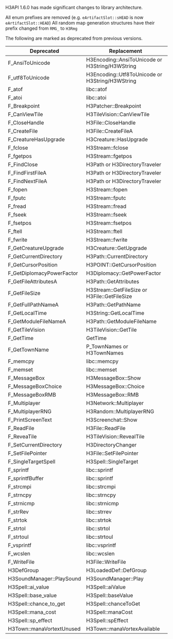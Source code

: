 H3API 1.6.0 has made significant changes to library architecture.

All enum prefixes are removed (e.g. `eArtifactSlot::sHEAD` is now `eArtifactSlot::HEAD`)
All random map generation structures have their prefix changed from `RMG_` to `H3Rmg`

The following are marked as deprecated from previous versions.

| Deprecated | Replacement |
|---|----|
| F_AnsiToUnicode | H3Encoding::AnsiToUnicode or H3String/H3WString |
| F_utf8ToUnicode | H3Encoding::Utf8ToUnicode or H3String/H3WString |
| F_atof | libc::atof |
| F_atoi | libc::atoi |
| F_Breakpoint | H3Patcher::Breakpoint |
| F_CanViewTile | H3TileVision::CanViewTile |
| F_CloseHandle | H3File::CloseHandle |
| F_CreateFile | H3File::CreateFileA |
| F_CreatureHasUpgrade | H3Creature::HasUpgrade |
| F_fclose | H3Stream::fclose |
| F_fgetpos | H3Stream::fgetpos |
| F_FindClose | H3Path or H3DirectoryTraveler |
| F_FindFirstFileA | H3Path or H3DirectoryTraveler |
| F_FindNextFileA | H3Path or H3DirectoryTraveler |
| F_fopen | H3Stream::fopen |
| F_fputc | H3Stream::fputc |
| F_fread | H3Stream::fread |
| F_fseek | H3Stream::fseek |
| F_fsetpos | H3Stream::fsetpos |
| F_ftell | H3Stream::ftell |
| F_fwrite | H3Stream::fwrite |
| F_GetCreatureUpgrade | H3Creature::GetUpgrade |
| F_GetCurrentDirectory | H3Path::CurrentDirectory |
| F_GetCursorPosition | H3POINT::GetCursorPosition |
| F_GetDiplomacyPowerFactor | H3Diplomacy::GetPowerFactor |
| F_GetFileAttributesA | H3Path::GetAttributes |
| F_GetFileSize | H3Stream::GetFileSize or H3File::GetFileSize |
| F_GetFullPathNameA | H3Path::GetPathName |
| F_GetLocalTime | H3String::GetLocalTime |
| F_GetModuleFileNameA | H3Path::GetModuleFileName |
| F_GetTileVision | H3TileVision::GetTile |
| F_GetTime | GetTime |
| F_GetTownName | P_TownNames or H3TownNames |
| F_memcpy | libc::memcpy |
| F_memset | libc::memset |
| F_MessageBox | H3MessageBox::Show |
| F_MessageBoxChoice | H3MessageBox::Choice |
| F_MessageBoxRMB | H3MessageBox::RMB |
| F_Multiplayer | H3Network::Multiplayer |
| F_MultiplayerRNG | H3Random::MultiplayerRNG |
| F_PrintScreenText | H3Screenchat::Show |
| F_ReadFile | H3File::ReadFile |
| F_ReveaTile | H3TileVision::RevealTile |
| F_SetCurrentDirectory | H3DirectoryChanger |
| F_SetFilePointer | H3File::SetFilePointer |
| F_SingleTargetSpell | H3Spell::SingleTarget |
| F_sprintf | libc::sprintf |
| F_sprintfBuffer | libc::sprintf |
| F_strcmpi | libc::strcmpi |
| F_strncpy | libc::strncpy |
| F_strnicmp | libc::strnicmp |
| F_strRev | libc::strrev |
| F_strtok | libc::strtok |
| F_strtol | libc::strtol |
| F_strtoul | libc::strtoul |
| F_vsprintf | libc::vsprintf |
| F_wcslen | libc::wcslen |
| F_WriteFile | H3File::WriteFile |
| H3DefGroup | H3LoadedDef::DefGroup |
| H3SoundManager::PlaySound | H3SoundManager::Play |
| H3Spell::ai_value | H3Spell::aiValue |
| H3Spell::base_value | H3Spell::baseValue |
| H3Spell::chance_to_get | H3Spell::chanceToGet |
| H3Spell::mana_cost | H3Spell::manaCost |
| H3Spell::sp_effect | H3Spell::spEffect |
| H3Town::manaVortextUnused | H3Town::manaVortexAvailable |
